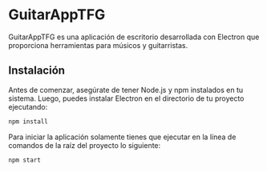 # GuitarAppTFG

GuitarAppTFG es una aplicación de escritorio desarrollada con Electron que proporciona herramientas para músicos y guitarristas.

## Instalación

Antes de comenzar, asegúrate de tener Node.js y npm instalados en tu sistema. Luego, puedes instalar Electron en el directorio de tu proyecto ejecutando:

```bash
npm install
```
Para iniciar la aplicación solamente tienes que ejecutar en la línea de comandos de la raíz del proyecto lo siguiente:

```bash
npm start
```
